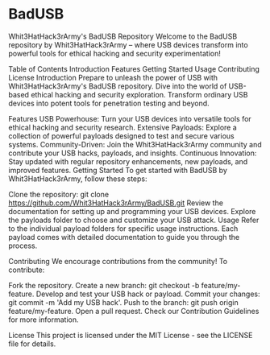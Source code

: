 # BadUSB
Whit3HatHack3rArmy's BadUSB Repository
Welcome to the BadUSB repository by Whit3HatHack3rArmy – where USB devices transform into powerful tools for ethical hacking and security experimentation!

Table of Contents
Introduction
Features
Getting Started
Usage
Contributing
License
Introduction
Prepare to unleash the power of USB with Whit3HatHack3rArmy's BadUSB repository. Dive into the world of USB-based ethical hacking and security exploration. Transform ordinary USB devices into potent tools for penetration testing and beyond.

Features
USB Powerhouse: Turn your USB devices into versatile tools for ethical hacking and security research.
Extensive Payloads: Explore a collection of powerful payloads designed to test and secure various systems.
Community-Driven: Join the Whit3HatHack3rArmy community and contribute your USB hacks, payloads, and insights.
Continuous Innovation: Stay updated with regular repository enhancements, new payloads, and improved features.
Getting Started
To get started with BadUSB by Whit3HatHack3rArmy, follow these steps:

Clone the repository: git clone https://github.com/Whit3HatHack3rArmy/BadUSB.git
Review the documentation for setting up and programming your USB devices.
Explore the payloads folder to choose and customize your USB attack.
Usage
Refer to the individual payload folders for specific usage instructions. Each payload comes with detailed documentation to guide you through the process.

Contributing
We encourage contributions from the community! To contribute:

Fork the repository.
Create a new branch: git checkout -b feature/my-feature.
Develop and test your USB hack or payload.
Commit your changes: git commit -m 'Add my USB hack'.
Push to the branch: git push origin feature/my-feature.
Open a pull request.
Check our Contribution Guidelines for more information.

License
This project is licensed under the MIT License - see the LICENSE file for details.
